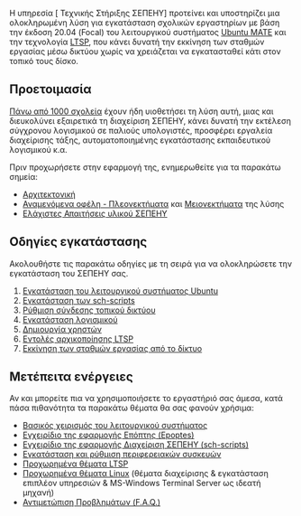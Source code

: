 Η υπηρεσία \[ Τεχνικής Στήριξης ΣΕΠΕΗΥ\] προτείνει και υποστηρίζει μια
ολοκληρωμένη λύση για εγκατάσταση σχολικών εργαστηρίων με βάση την
έκδοση 20.04 (Focal) του λειτουργικού συστήματος [Ubuntu
MATE](https://ubuntu-mate.org/) και την τεχνολογία
[LTSP](https://ltsp.org), που κάνει δυνατή την εκκίνηση των σταθμών
εργασίας μέσω δικτύου χωρίς να χρειάζεται να εγκατασταθεί κάτι στον
τοπικό τους δίσκο.

## Προετοιμασία

[Πάνω από 1000 σχολεία](Προχωρημένα/Χάρτης.md) έχουν
ήδη υιοθετήσει τη λύση αυτή, μιας και διευκολύνει εξαιρετικά τη
διαχείριση ΣΕΠΕΗΥ, κάνει δυνατή την εκτέλεση σύγχρονου
λογισμικού σε παλιούς υπολογιστές, προσφέρει εργαλεία
διαχείρισης τάξης, αυτοματοποιημένης εγκατάστασης εκπαιδευτικού
λογισμικού κ.α.

Πριν προχωρήσετε στην εφαρμογή της, ενημερωθείτε για τα παρακάτω σημεία:

  - [Αρχιτεκτονική](Αρχιτεκτονική.md)
  - [Αναμενόμενα οφέλη -
    Πλεονεκτήματα](Πλεονεκτήματα.md)
    και [Μειονεκτήματα](Μειονεκτήματα.md) της λύσης
  - [Ελάχιστες Απαιτήσεις υλικού
    ΣΕΠΕΗΥ](Απαιτήσεις.md)

## Οδηγίες εγκατάστασης

Ακολουθήστε τις παρακάτω οδηγίες με τη σειρά για να ολοκληρώσετε την
εγκατάσταση του ΣΕΠΕΗΥ σας.

1.  [Εγκατάσταση του λειτουργικού συστήματος
    Ubuntu](../Εγκατάσταση_Ubuntu/index.md)
2.  [Εγκατάσταση των
    sch-scripts](../sch-scripts/Εγκατάσταση.md)
3.  [Ρύθμιση σύνδεσης τοπικού
    δικτύου](../sch-scripts/Ρύθμιση_σύνδεσης_δικτύου.md)
4.  [Εγκατάσταση
    λογισμικού](Εγκατάσταση_λογισμικού.md)
5.  [Δημιουργία
    χρηστών](../sch-scripts/Χρήστες/Δημιουργία_χρηστών.md)
6.  [Εντολές αρχικοποίησης
    LTSP](../sch-scripts/Εντολές_LTSP.md)
7.  [Εκκίνηση των σταθμών εργασίας από το
    δίκτυο](Εκκίνηση_από_το_δίκτυο/index.md)

## Μετέπειτα ενέργειες

Αν και μπορείτε πια να χρησιμοποιήσετε το εργαστήριό σας άμεσα, κατά
πάσα πιθανότητα τα παρακάτω θέματα θα σας φανούν χρήσιμα:

  - [Βασικός χειρισμός του λειτουργικού
    συστήματος](../Ubuntu.md)
  - [Εγχειρίδιο της εφαρμογής Επόπτης
    (Epoptes)](../epoptes/index.md)
  - [Εγχειρίδιο της εφαρμογής Διαχείριση ΣΕΠΕΗΥ
    (sch-scripts)](../sch-scripts/index.md)
  - [Εγκατάσταση και ρύθμιση περιφερειακών
    συσκευών](Περιφερειακές_συσκευές.md)
  - [Προχωρημένα θέματα LTSP](Προχωρημένα/index.md)
  - [Προχωρημένα θέματα Linux](../Προχωρημένα/index.md) (θέματα
    διαχείρισης & εγκατάσταση επιπλέον υπηρεσιών & MS-Windows
    Terminal Server ως ιδεατή μηχανή)
  - [Αντιμετώπιση Προβλημάτων (F.A.Q.)](FAQ.md)
